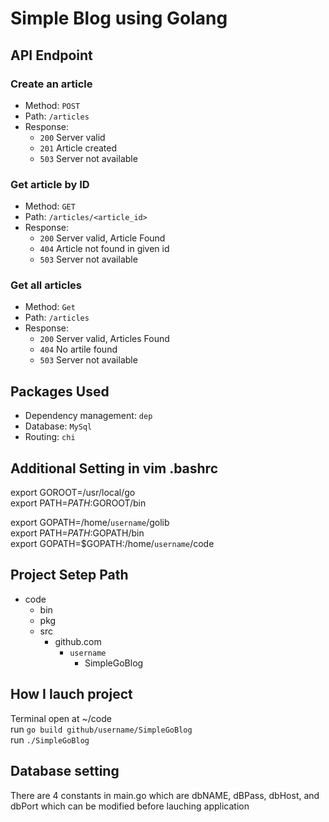 # Simple Blog using Golang

## API Endpoint
### Create an article
- Method: `POST`
- Path: `/articles`
- Response: 
  - `200` Server valid
  - `201` Article created
  - `503` Server not available

### Get article by ID
- Method: `GET`
- Path: `/articles/<article_id>`
- Response: 
  - `200` Server valid, Article Found
  - `404` Article not found in given id
  - `503` Server not available

### Get all articles
- Method: `Get`
- Path: `/articles`
- Response: 
  - `200` Server valid, Articles Found
  - `404` No artile found
  - `503` Server not available

## Packages Used
- Dependency management: `dep`
- Database: `MySql`
- Routing: `chi`

## Additional Setting in vim .bashrc
 export GOROOT=/usr/local/go</br>
 export PATH=$PATH:$GOROOT/bin</br>

 export GOPATH=/home/`username`/golib</br>
 export PATH=$PATH:$GOPATH/bin</br>
 export GOPATH=$GOPATH:/home/`username`/code</br>

## Project Setep Path
- code
  - bin
  - pkg
  - src
    - github.com
      - `username`
        - SimpleGoBlog

## How I lauch project
Terminal open at ~/code  
run `go build github/username/SimpleGoBlog`  
run `./SimpleGoBlog`

## Database setting
There are 4 constants in main.go which are dbNAME, dBPass, dbHost, and dbPort which can be modified before lauching application
